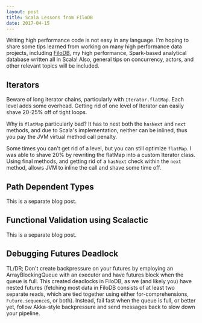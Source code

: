 ```yaml
---
layout: post
title: Scala Lessons from FiloDB
date: 2017-04-15
---
```


Writing high performance code is not easy in any language.  I'm hoping to share some tips learned from working on many high performance data projects, including [FiloDB](http://github.com/tuplejump/FiloDB), my high performance, Spark-based analytical database written all in Scala!  Also, general tips on concurrency, actors, and other relevant topics will be included.

## Iterators

Beware of long iterator chains, particularly with `Iterator.flatMap`.  Each level adds some overhead.  Getting rid of one level of Iterator can easily shave 20-25% off of tight loops.  

Why is `flatMap` particularly bad?  It has to nest both the `hasNext` and `next` methods, and due to Scala's implementation, neither can be inlined, thus you pay the JVM virtual method call penalty.

Some times you can't get rid of a level, but you can still optimize `flatMap`.  I was able to shave 20% by rewriting the flatMap into a custom Iterator class.  Using final methods, and getting rid of a `hasNext` check within the `next` method, allows JVM to inline the call and shave some time off.

## Path Dependent Types
This is a separate blog post.

## Functional Validation using Scalactic
This is a separate blog post.

## Debugging Futures Deadlock

TL/DR; Don't create backpressure on your futures by employing an ArrayBlockingQueue with an executor and have futures block when the queue is full.  This created deadlocks in FiloDB, as we (and likely you) have nested futures (fetching most data in FiloDB consists of at least two separate reads, which are tied together using either for-comprehensions, `Future.sequence`s, or both).  Instead, fail fast when the queue is full, or better yet, follow Akka-style backpressure and send messages back to slow down your pipeline.